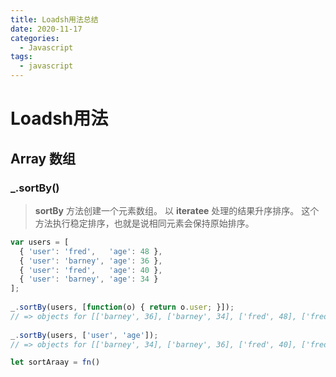 ```yaml
---
title: Loadsh用法总结
date: 2020-11-17
categories:
  - Javascript
tags:
  - javascript
---
```


# Loadsh用法

## Array 数组

###  _.sortBy()

>**sortBy** 方法创建一个元素数组。 以 **iteratee** 处理的结果升序排序。 这个方法执行稳定排序，也就是说相同元素会保持原始排序。

```js
var users = [
  { 'user': 'fred',   'age': 48 },
  { 'user': 'barney', 'age': 36 },
  { 'user': 'fred',   'age': 40 },
  { 'user': 'barney', 'age': 34 }
];
 
_.sortBy(users, [function(o) { return o.user; }]);
// => objects for [['barney', 36], ['barney', 34], ['fred', 48], ['fred', 40]]
 
_.sortBy(users, ['user', 'age']);
// => objects for [['barney', 34], ['barney', 36], ['fred', 40], ['fred', 48]]

let sortAraay = fn()
```

